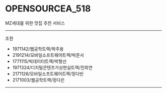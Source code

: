 # OPENSOURCEA_518
 MZ세대를 위한 맛집 추천 서비스

------------
조원
- 1971142/웹공학트랙/박주용
- 2191214/모바일소프트웨어트랙/박준서
- 1771115/빅데이터트랙/박형선
- 1971324/디지털콘텐츠가상현실트랙/전희연
- 2171126/모바일소프트웨어트랙/정다빈
- 2171003/웹공학트랙/정다은
------------
